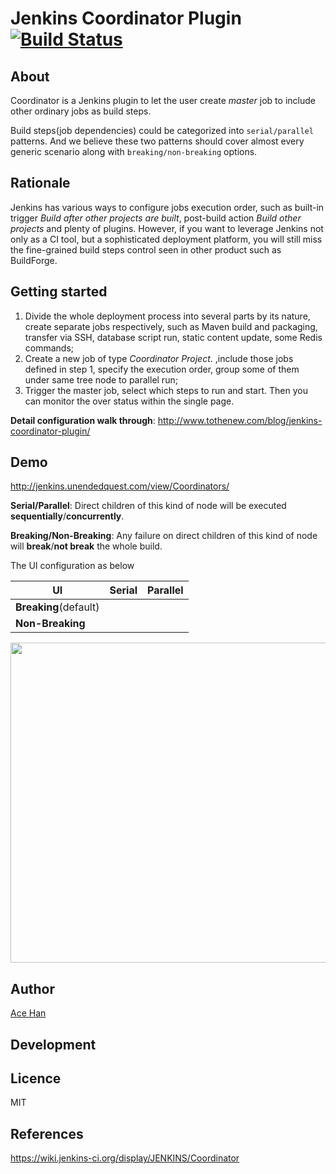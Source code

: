 # Jenkins Coordinator Plugin [![Build Status](https://jenkins.ci.cloudbees.com/buildStatus/icon?job=plugins/coordinator-plugin)](https://jenkins.ci.cloudbees.com/job/plugins/job/coordinator-plugin/)

## About
Coordinator is a Jenkins plugin to let the user create _master_ job to include other ordinary jobs as build steps.

Build steps(job dependencies) could be categorized into `serial/parallel` patterns.
And we believe these two patterns should cover almost every generic scenario along with `breaking/non-breaking` options.

## Rationale

Jenkins has various ways to configure jobs execution order, such as built-in trigger _Build after other projects are built_, post-build action _Build other projects_ and plenty of plugins. However, if you want to leverage Jenkins not only as a CI tool, but a sophisticated deployment platform, you will still miss the fine-grained build steps control seen in other product such as BuildForge. 

## Getting started
1. Divide the whole deployment process into several parts by its nature, create separate jobs respectively, such as Maven build and packaging, transfer via SSH, database script run, static content update, some Redis commands;
1. Create a new job of type _Coordinator Project_. ,include those jobs defined in step 1, specify the execution order, group some of them under same tree node to parallel run; 
1. Trigger the master job, select which steps to run and start. Then you can monitor the over status within the single page.

__Detail configuration walk through__:
http://www.tothenew.com/blog/jenkins-coordinator-plugin/


## Demo
http://jenkins.unendedquest.com/view/Coordinators/

**Serial/Parallel**: Direct children of this kind of node will be executed **sequentially**/**concurrently**.

**Breaking/Non-Breaking**: Any failure on direct children of this kind of node will **break**/**not break** the whole build.

The UI configuration as below

| UI  | Serial | Parallel |
| ------------- | ------------- | ------------- |
| **Breaking**(default)  | <img src="https://raw.githubusercontent.com/jenkinsci/coordinator-plugin/master/src/main/webapp/images/coordinator-serial.ico" width="16">  | <img src="https://raw.githubusercontent.com/jenkinsci/coordinator-plugin/master/src/main/webapp/images/coordinator-parallel.ico" width="16">  |
| **Non-Breaking**  | <img src="https://raw.githubusercontent.com/jenkinsci/coordinator-plugin/develop/src/main/webapp/images/coordinator-non-breaking-serial.ico" width="16">  | <img src="https://raw.githubusercontent.com/jenkinsci/coordinator-plugin/develop/src/main/webapp/images/coordinator-non-breaking-parallel.ico" width="16">  |

<img src="https://cloud.githubusercontent.com/assets/1177332/14269580/935d63ba-fb18-11e5-8d0f-ebf82f71170c.png" width="512">

## Author
[Ace Han](https://github.com/ace-han)

## Development

## Licence
MIT

## References
https://wiki.jenkins-ci.org/display/JENKINS/Coordinator

